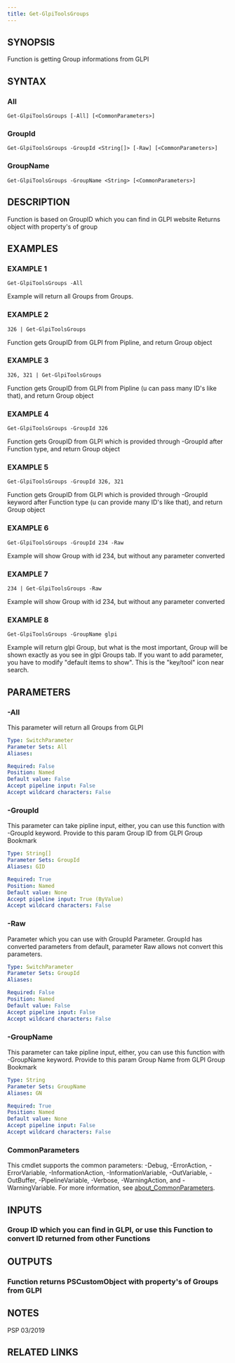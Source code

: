 ```yaml
---
title: Get-GlpiToolsGroups
---
```


## SYNOPSIS
Function is getting Group informations from GLPI

## SYNTAX

### All
```
Get-GlpiToolsGroups [-All] [<CommonParameters>]
```

### GroupId
```
Get-GlpiToolsGroups -GroupId <String[]> [-Raw] [<CommonParameters>]
```

### GroupName
```
Get-GlpiToolsGroups -GroupName <String> [<CommonParameters>]
```

## DESCRIPTION
Function is based on GroupID which you can find in GLPI website
Returns object with property's of group

## EXAMPLES

### EXAMPLE 1
```
Get-GlpiToolsGroups -All
```

Example will return all Groups from Groups.

### EXAMPLE 2
```
326 | Get-GlpiToolsGroups
```

Function gets GroupID from GLPI from Pipline, and return Group object

### EXAMPLE 3
```
326, 321 | Get-GlpiToolsGroups
```

Function gets GroupID from GLPI from Pipline (u can pass many ID's like that), and return Group object

### EXAMPLE 4
```
Get-GlpiToolsGroups -GroupId 326
```

Function gets GroupID from GLPI which is provided through -GroupId after Function type, and return Group object

### EXAMPLE 5
```
Get-GlpiToolsGroups -GroupId 326, 321
```

Function gets GroupID from GLPI which is provided through -GroupId keyword after Function type (u can provide many ID's like that), and return Group object

### EXAMPLE 6
```
Get-GlpiToolsGroups -GroupId 234 -Raw
```

Example will show Group with id 234, but without any parameter converted

### EXAMPLE 7
```
234 | Get-GlpiToolsGroups -Raw
```

Example will show Group with id 234, but without any parameter converted

### EXAMPLE 8
```
Get-GlpiToolsGroups -GroupName glpi
```

Example will return glpi Group, but what is the most important, Group will be shown exactly as you see in glpi Groups tab.
If you want to add parameter, you have to modify "default items to show".
This is the "key/tool" icon near search.

## PARAMETERS

### -All
This parameter will return all Groups from GLPI

```yaml
Type: SwitchParameter
Parameter Sets: All
Aliases:

Required: False
Position: Named
Default value: False
Accept pipeline input: False
Accept wildcard characters: False
```

### -GroupId
This parameter can take pipline input, either, you can use this function with -GroupId keyword.
Provide to this param Group ID from GLPI Group Bookmark

```yaml
Type: String[]
Parameter Sets: GroupId
Aliases: GID

Required: True
Position: Named
Default value: None
Accept pipeline input: True (ByValue)
Accept wildcard characters: False
```

### -Raw
Parameter which you can use with GroupId Parameter.
GroupId has converted parameters from default, parameter Raw allows not convert this parameters.

```yaml
Type: SwitchParameter
Parameter Sets: GroupId
Aliases:

Required: False
Position: Named
Default value: False
Accept pipeline input: False
Accept wildcard characters: False
```

### -GroupName
This parameter can take pipline input, either, you can use this function with -GroupName keyword.
Provide to this param Group Name from GLPI Group Bookmark

```yaml
Type: String
Parameter Sets: GroupName
Aliases: GN

Required: True
Position: Named
Default value: None
Accept pipeline input: False
Accept wildcard characters: False
```

### CommonParameters
This cmdlet supports the common parameters: -Debug, -ErrorAction, -ErrorVariable, -InformationAction, -InformationVariable, -OutVariable, -OutBuffer, -PipelineVariable, -Verbose, -WarningAction, and -WarningVariable. For more information, see [about_CommonParameters](http://go.microsoft.com/fwlink/?LinkID=113216).

## INPUTS

### Group ID which you can find in GLPI, or use this Function to convert ID returned from other Functions
## OUTPUTS

### Function returns PSCustomObject with property's of Groups from GLPI
## NOTES
PSP 03/2019

## RELATED LINKS
